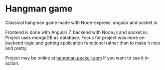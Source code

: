 # Hangman game
Classical hangman game made with Node-express, angular and socket.io

Frontend is done with Angular 7, backend with Node.js and socket.io. Project uses mongoDB as database. Focus for project was more on backend logic and getting application functional rather than to make it nice and pretty.

Project may be online at [hangman.peckoij.com](https://hangman.peckoij.com) if you want to see it in action. 
